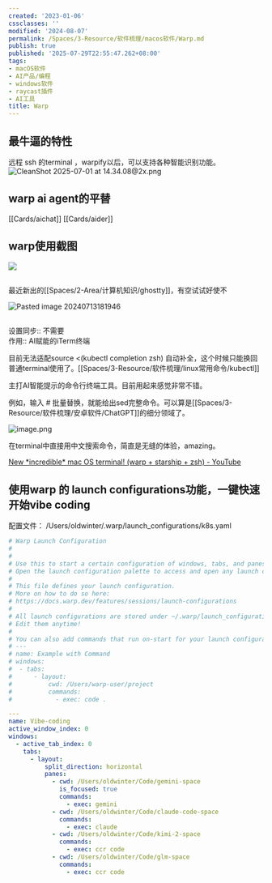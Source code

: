 ```yaml
---
created: '2023-01-06'
cssclasses: ''
modified: '2024-08-07'
permalink: /Spaces/3-Resource/软件梳理/macos软件/Warp.md
publish: true
published: '2025-07-29T22:55:47.262+08:00'
tags:
- macOS软件
- AI产品/编程
- windows软件
- raycast插件
- AI工具
title: Warp
---
```

## 最牛逼的特性

远程 ssh 的terminal ，warpify以后，可以支持各种智能识别功能。
![CleanShot 2025-07-01 at 14.34.08@2x.png](https://pub-pic.oldwinter.top/2025/07/3b89a0661693c7ce4ceff8fa53d7c268.png)


## warp ai agent的平替

[[Cards/aichat]]
[[Cards/aider]]

## warp使用截图

![](https://pub-pic.oldwinter.top/2025/04/42f9a57a30acdf6c9f9cb7c1609d1de6.png)


##
最近新出的[[Spaces/2-Area/计算机知识/ghostty]]，有空试试好使不

![Pasted image 20240713181946](https://pub-pic.oldwinter.top/2025/06/dc4788ce9c6dd1b53fc4b406154a6cc9.png)

##

设置同步:: 不需要  
作用:: AI赋能的iTerm终端

目前无法适配source <(kubectl completion zsh) 自动补全，这个时候只能换回普通terminal使用了。[[Spaces/3-Resource/软件梳理/linux常用命令/kubectl]]

主打AI智能提示的命令行终端工具。目前用起来感觉非常不错。

例如，输入 # 批量替换，就能给出sed完整命令。可以算是[[Spaces/3-Resource/软件梳理/安卓软件/ChatGPT]]的细分领域了。

![image.png](https://img.oldwinter.top/202302151815008.png)

在terminal中直接用中文搜索命令，简直是无缝的体验，amazing。

[New \*incredible\* mac OS terminal! (warp + starship + zsh) - YouTube](https://www.youtube.com/watch?v=NfggT5enF4o)

## 使用warp 的 launch configurations功能，一键快速开始vibe coding

配置文件：
/Users/oldwinter/.warp/launch_configurations/k8s.yaml

```yaml
# Warp Launch Configuration
#
#
# Use this to start a certain configuration of windows, tabs, and panes.
# Open the launch configuration palette to access and open any launch configuration.
#
# This file defines your launch configuration.
# More on how to do so here:
# https://docs.warp.dev/features/sessions/launch-configurations
#
# All launch configurations are stored under ~/.warp/launch_configurations.
# Edit them anytime!
#
# You can also add commands that run on-start for your launch configurations like so:
# ---
# name: Example with Command
# windows:
#  - tabs:
#      - layout:
#          cwd: /Users/warp-user/project
#          commands:
#            - exec: code .

---
name: Vibe-coding
active_window_index: 0
windows:
  - active_tab_index: 0
    tabs:
      - layout:
          split_direction: horizontal
          panes:
            - cwd: /Users/oldwinter/Code/gemini-space
              is_focused: true
              commands:
                - exec: gemini
            - cwd: /Users/oldwinter/Code/claude-code-space
              commands:
                - exec: claude
            - cwd: /Users/oldwinter/Code/kimi-2-space
              commands:
                - exec: ccr code
            - cwd: /Users/oldwinter/Code/glm-space
              commands:
                - exec: ccr code

```